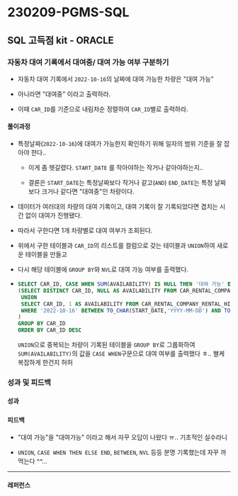 # 230209-PGMS-SQL

## SQL 고득점 kit - ORACLE

### 자동차 대여 기록에서 대여중/ 대여 가능 여부 구분하기

- 자동차 대여 기록에서 `2022-10-16`의 날짜에 대여 가능한 차량은 "대여 가능"

- 아니라면 "대여중" 이라고 출력하라.

- 이때 `CAR_ID`를 기준으로 내림차순 정렬하여 `CAR_ID`별로 출력하라.

#### 풀이과정

- 특정날짜(`2022-10-16`)에 대여가 가능한지 확인하기 위해 일자의 범위 기준을 잘 잡아야 한다..
  
  - 이게 좀 헷갈렸다. `START_DATE` 를 작아야하는 작거나 같아야하는지..
  
  - 결론은 `START_DATE`는 특정날짜보다 작거나 같고(`AND`) `END_DATE`는 특정 날짜보다 크거나 같다면 "대여중"인 차량이다.

- 데이터가 여러대의 차량의 대여 기록이고, 대여 기록이 잘 기록되었다면 겹치는 시간 없이 대여가 진행됐다.

- 따라서 구한다면 1개 차량별로 대여 여부가 조회된다.

- 위에서 구한 테이블과 `CAR_ID`의 리스트를 컬럼으로 갖는 테이블과 `UNION`하여 새로운 테이블을 만들고

- 다시 해당 테이블에 `GROUP BY`와 `NVL`로 대여 가능 여부를 출력했다.

- ```sql
  SELECT CAR_ID, CASE WHEN SUM(AVAILABILITY) IS NULL THEN '대여 가능' ELSE '대여중' END AS AVAILABILITY FROM 
  (SELECT DISTINCT CAR_ID, NULL AS AVAILABILITY FROM CAR_RENTAL_COMPANY_RENTAL_HISTORY
   UNION
   SELECT CAR_ID, 1 AS AVAILABILITY FROM CAR_RENTAL_COMPANY_RENTAL_HISTORY 
   WHERE '2022-10-16' BETWEEN TO_CHAR(START_DATE,'YYYY-MM-DD') AND TO_CHAR(END_DATE,'YYYY-MM-DD')
  )
  GROUP BY CAR_ID
  ORDER BY CAR_ID DESC
  ```
  `UNION`으로 중복되는 차량이 기록된 테이블을 `GROUP BY`로 그룹화하여 `SUM(AVAILABILITY)`의 값을 `CASE WHEN`구문으로 대여 여부를 출력했다 ㅎ..
  왤케 복잡하게 한건지 허허

### 성과 및 피드백

#### 성과

##### 

#### 피드백

- "대여 가능"을 "대여가능" 이라고 해서 자꾸 오답이 나왔다 ㅠ.. 기초적인 실수라니

- `UNION`, `CASE WHEN THEN ELSE END`, `BETWEEN`, `NVL` 등등 분명 기록했는데 자꾸 까먹는다 ^^...

---

#### 레퍼런스

> 
